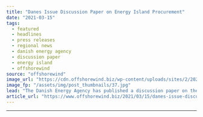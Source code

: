 ```yaml
---
title: "Danes Issue Discussion Paper on Energy Island Procurement"
date: "2021-03-15"
tags: 
  - featured
  - headlines
  - press releases
  - regional news
  - danish energy agency
  - discussion paper
  - energy island
  - offshorewind
source: "offshorewind"
image_url: "https://cdn.offshorewind.biz/wp-content/uploads/sites/2/2021/03/15145006/Danes-Issue-Discussion-Paper-on-Energy-Island-Procurement.jpg"
image_fp: "/assets/img/post_thumbnails/37.jpg"
lead: "The Danish Energy Agency has published a discussion paper on the procurement framework for"
article_url: "https://www.offshorewind.biz/2021/03/15/danes-issue-discussion-paper-on-energy-island-procurement/"
---
```


---
